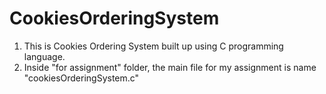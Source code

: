 # CookiesOrderingSystem
1. This is Cookies Ordering System built up using C programming language.
2. Inside "for assignment" folder, the main file for my assignment is name "cookiesOrderingSystem.c"
